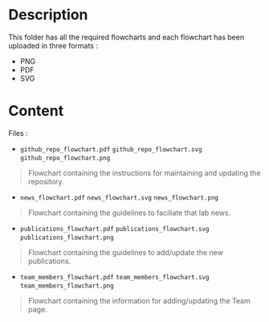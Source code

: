 
# Description
This folder has all the required flowcharts and each flowchart has been uploaded in three formats :
+ PNG
+ PDF
+ SVG

# Content
Files :
+ `github_repo_flowchart.pdf` `github_repo_flowchart.svg` `github_repo_flowchart.png` 
 > Flowchart containing the instructions for maintaining and updating the repository.

+ `news_flowchart.pdf` `news_flowchart.svg` `news_flowchart.png`
 > Flowchart containing the guidelines to faciliate that lab news.
 
+ `publications_flowchart.pdf` `publications_flowchart.svg` `publications_flowchart.png`
 >  Flowchart containing the guidelines to add/update the new publications.
 
+ `team_members_flowchart.pdf` `team_members_flowchart.svg` `team_members_flowchart.png`
 > Flowchart containing the information for adding/updating the Team page.
